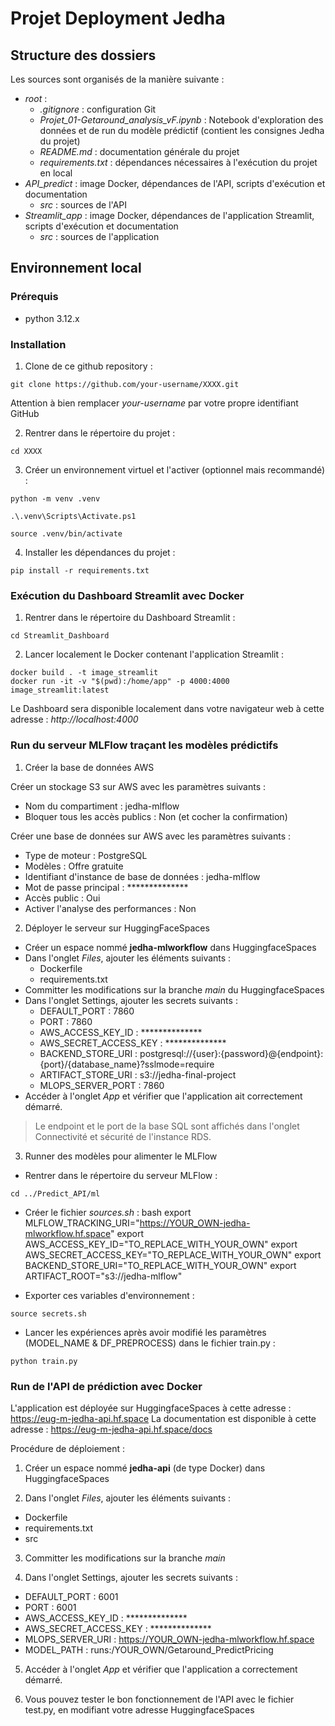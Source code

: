 # Projet Deployment Jedha

## Structure des dossiers

Les sources sont organisés de la manière suivante :
 - *root* :
   - *.gitignore* : configuration Git
   - *Projet_01-Getaround_analysis_vF.ipynb* : Notebook d'exploration des données et de run du modèle prédictif (contient les consignes Jedha du projet)
   - *README.md* : documentation générale du projet 
   - *requirements.txt* : dépendances nécessaires à l'exécution du projet en local
 - *API_predict* : image Docker, dépendances de l'API, scripts d'exécution et documentation
   - *src* : sources de l'API
 - *Streamlit_app* : image Docker, dépendances de l'application Streamlit, scripts d'exécution et documentation
   - *src* : sources de l'application


## Environnement local

### Prérequis

- python 3.12.x

### Installation

1. Clone de ce github repository :
```
git clone https://github.com/your-username/XXXX.git
```
Attention à bien remplacer *your-username* par votre propre identifiant GitHub

2. Rentrer dans le répertoire du projet :
```
cd XXXX
```

3. Créer un environnement virtuel et l'activer (optionnel mais recommandé) :
```
python -m venv .venv
```
```Windows
.\.venv\Scripts\Activate.ps1
```
```Mac/Linux
source .venv/bin/activate
```

4. Installer les dépendances du projet :
```
pip install -r requirements.txt
```

### Exécution du Dashboard Streamlit avec Docker

1. Rentrer dans le répertoire du Dashboard Streamlit :
```
cd Streamlit_Dashboard
```

2. Lancer localement le Docker contenant l'application Streamlit :
```
docker build . -t image_streamlit
docker run -it -v "$(pwd):/home/app" -p 4000:4000 image_streamlit:latest 
```

Le Dashboard sera disponible localement dans votre navigateur web à cette adresse : *http://localhost:4000*

### Run du serveur MLFlow traçant les modèles prédictifs

1. Créer la base de données AWS

Créer un stockage S3 sur AWS avec les paramètres suivants :
- Nom du compartiment : jedha-mlflow
- Bloquer tous les accès publics : Non (et cocher la confirmation)

Créer une base de données sur AWS avec les paramètres suivants :
- Type de moteur : PostgreSQL
- Modèles : Offre gratuite
- Identifiant d'instance de base de données : jedha-mlflow
- Mot de passe principal : **************
- Accès public : Oui
- Activer l'analyse des performances : Non

2. Déployer le serveur sur HuggingFaceSpaces

- Créer un espace nommé **jedha-mlworkflow** dans HuggingfaceSpaces
- Dans l'onglet *Files*, ajouter les éléments suivants :
  - Dockerfile
  - requirements.txt
- Committer les modifications sur la branche *main* du HuggingfaceSpaces
- Dans l'onglet Settings, ajouter les secrets suivants :
  - DEFAULT_PORT : 7860
  - PORT : 7860
  - AWS_ACCESS_KEY_ID : **************
  - AWS_SECRET_ACCESS_KEY : **************
  - BACKEND_STORE_URI : postgresql://{user}:{password}@{endpoint}:{port}/{database_name}?sslmode=require
  - ARTIFACT_STORE_URI : s3://jedha-final-project
  - MLOPS_SERVER_PORT : 7860
- Accéder à l'onglet *App* et vérifier que l'application ait correctement démarré.

> Le endpoint et le port de la base SQL sont affichés dans l'onglet Connectivité et sécurité de l'instance RDS.

3. Runner des modèles pour alimenter le MLFlow

- Rentrer dans le répertoire du serveur MLFlow :
```
cd ../Predict_API/ml
```

- Créer le fichier *sources.sh* :
bash
export MLFLOW_TRACKING_URI="https://YOUR_OWN-jedha-mlworkflow.hf.space"
export AWS_ACCESS_KEY_ID="TO_REPLACE_WITH_YOUR_OWN"
export AWS_SECRET_ACCESS_KEY="TO_REPLACE_WITH_YOUR_OWN"
export BACKEND_STORE_URI="TO_REPLACE_WITH_YOUR_OWN" 
export ARTIFACT_ROOT="s3://jedha-mlflow"

- Exporter ces variables d'environnement :
```
source secrets.sh
```

- Lancer les expériences après avoir modifié les paramètres (MODEL_NAME & DF_PREPROCESS) dans le fichier train.py :
```
python train.py
```

### Run de l'API de prédiction avec Docker

L'application est déployée sur HuggingfaceSpaces à cette adresse : https://eug-m-jedha-api.hf.space
La documentation est disponible à cette adresse : https://eug-m-jedha-api.hf.space/docs

Procédure de déploiement :

1. Créer un espace nommé **jedha-api** (de type Docker) dans HuggingfaceSpaces

2. Dans l'onglet *Files*, ajouter les éléments suivants :
  - Dockerfile
  - requirements.txt
  - src

3. Committer les modifications sur la branche *main*

4. Dans l'onglet Settings, ajouter les secrets suivants :
  - DEFAULT_PORT : 6001
  - PORT : 6001
  - AWS_ACCESS_KEY_ID : **************
  - AWS_SECRET_ACCESS_KEY : **************
  - MLOPS_SERVER_URI : https://YOUR_OWN-jedha-mlworkflow.hf.space
  - MODEL_PATH : runs:/YOUR_OWN/Getaround_PredictPricing

5. Accéder à l'onglet *App* et vérifier que l'application a correctement démarré.

6. Vous pouvez tester le bon fonctionnement de l'API avec le fichier test.py, en modifiant votre adresse HuggingfaceSpaces

